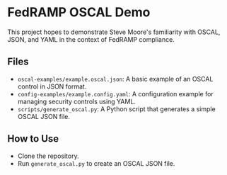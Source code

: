 # FedRAMP OSCAL Demo

This project hopes to demonstrate Steve Moore's familiarity with OSCAL, JSON, and YAML in the context of FedRAMP compliance.

## Files
- `oscal-examples/example.oscal.json`: A basic example of an OSCAL control in JSON format.
- `config-examples/example.config.yaml`: A configuration example for managing security controls using YAML.
- `scripts/generate_oscal.py`: A Python script that generates a simple OSCAL JSON file.

## How to Use
- Clone the repository.
- Run `generate_oscal.py` to create an OSCAL JSON file.

